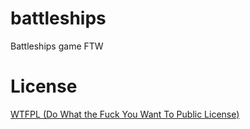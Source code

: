 # battleships
Battleships game FTW

# License
[WTFPL (Do What the Fuck You Want To Public License)](/License.md)
